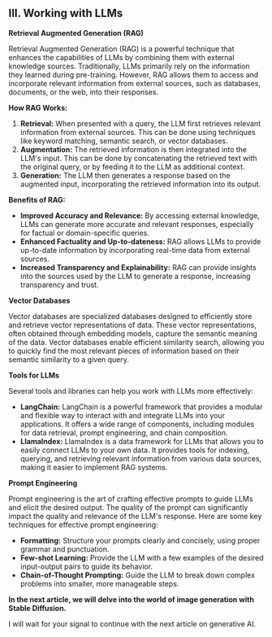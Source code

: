 ## III. Working with LLMs

**Retrieval Augmented Generation (RAG)**

Retrieval Augmented Generation (RAG) is a powerful technique that enhances the capabilities of LLMs by combining them with external knowledge sources. Traditionally, LLMs primarily rely on the information they learned during pre-training. However, RAG allows them to access and incorporate relevant information from external sources, such as databases, documents, or the web, into their responses.

**How RAG Works:**

1. **Retrieval:** When presented with a query, the LLM first retrieves relevant information from external sources. This can be done using techniques like keyword matching, semantic search, or vector databases.
2. **Augmentation:** The retrieved information is then integrated into the LLM's input. This can be done by concatenating the retrieved text with the original query, or by feeding it to the LLM as additional context.
3. **Generation:** The LLM then generates a response based on the augmented input, incorporating the retrieved information into its output.

**Benefits of RAG:**

* **Improved Accuracy and Relevance:** By accessing external knowledge, LLMs can generate more accurate and relevant responses, especially for factual or domain-specific queries.
* **Enhanced Factuality and Up-to-dateness:** RAG allows LLMs to provide up-to-date information by incorporating real-time data from external sources.
* **Increased Transparency and Explainability:** RAG can provide insights into the sources used by the LLM to generate a response, increasing transparency and trust.

**Vector Databases**

Vector databases are specialized databases designed to efficiently store and retrieve vector representations of data. These vector representations, often obtained through embedding models, capture the semantic meaning of the data. Vector databases enable efficient similarity search, allowing you to quickly find the most relevant pieces of information based on their semantic similarity to a given query.

**Tools for LLMs**

Several tools and libraries can help you work with LLMs more effectively:

* **LangChain:** LangChain is a powerful framework that provides a modular and flexible way to interact with and integrate LLMs into your applications. It offers a wide range of components, including modules for data retrieval, prompt engineering, and chain composition.
* **LlamaIndex:** LlamaIndex is a data framework for LLMs that allows you to easily connect LLMs to your own data. It provides tools for indexing, querying, and retrieving relevant information from various data sources, making it easier to implement RAG systems.

**Prompt Engineering**

Prompt engineering is the art of crafting effective prompts to guide LLMs and elicit the desired output. The quality of the prompt can significantly impact the quality and relevance of the LLM's response. Here are some key techniques for effective prompt engineering:

* **Formatting:** Structure your prompts clearly and concisely, using proper grammar and punctuation.
* **Few-shot Learning:** Provide the LLM with a few examples of the desired input-output pairs to guide its behavior.
* **Chain-of-Thought Prompting:** Guide the LLM to break down complex problems into smaller, more manageable steps.

**In the next article, we will delve into the world of image generation with Stable Diffusion.**

I will wait for your signal to continue with the next article on generative AI.
